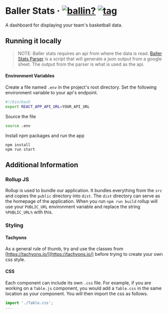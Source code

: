 Baller Stats &middot; [![ballin?](https://img.shields.io/badge/are%20we%20ballin%3F-ya%20%F0%9F%8F%80-orange)](https://shields.io/)
[![tag](https://img.shields.io/github/v/tag/borozcod/baller-stats?sort=date)](https://shields.io/)
=====
A dashboard for displaying your team's basketball data.

## Running it locally

> NOTE: Baller stats requires an api from where the data is read. [Baller Stats Parser](https://github.com/borozcod/baller-stats-parser) is a script that will generate a json output from a google sheet. The output from the parser is what is used as the api.

#### Environment Variables
Create a file named `.env` in the project's root directory. Set the following environment variable to your api's endpoint.
```sh
#!/bin/bash
export REACT_APP_API_URL=YOUR_API_URL
```
Source the file
```sh
source .env
```
Install npm packages and run the app
```
npm install
npm run start
```

## Additional Information
### Rollup JS
Rollup is used to bundle our application. It bundles everything from the `src` and copies the `public` directory into `dist`. The `dist` directory can serve as the homepage of the application. When you run `npm run build` rollup will use your `PUBLIC_URL` environment variable and replace the string `%PUBLIC_URL%` with this.

### Styling
#### Tachyons
As a general rule of thumb, try and use the classes from [https://tachyons.io/](https://tachyons.io/) before trying to create your own css style.

#### CSS
Each component can include its own `.css` file. For example, if you are working on a `Table.js` component, you would add a `Table.css` in the same location as your component. You will then import the css as follows.
```js
import './Table.css';
...
```